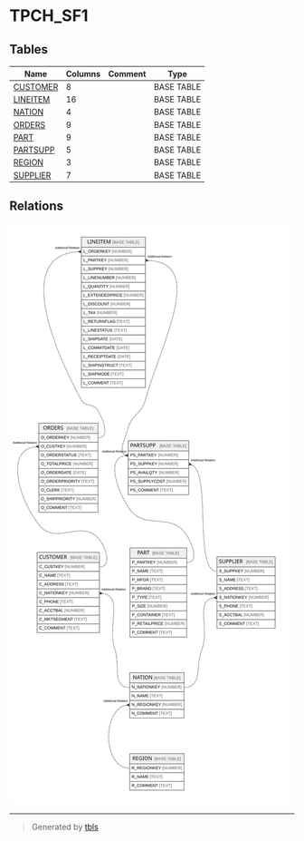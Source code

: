 # TPCH_SF1

## Tables

| Name | Columns | Comment | Type |
| ---- | ------- | ------- | ---- |
| [CUSTOMER](CUSTOMER.md) | 8 |  | BASE TABLE |
| [LINEITEM](LINEITEM.md) | 16 |  | BASE TABLE |
| [NATION](NATION.md) | 4 |  | BASE TABLE |
| [ORDERS](ORDERS.md) | 9 |  | BASE TABLE |
| [PART](PART.md) | 9 |  | BASE TABLE |
| [PARTSUPP](PARTSUPP.md) | 5 |  | BASE TABLE |
| [REGION](REGION.md) | 3 |  | BASE TABLE |
| [SUPPLIER](SUPPLIER.md) | 7 |  | BASE TABLE |

## Relations

![er](schema.svg)

---

> Generated by [tbls](https://github.com/k1LoW/tbls)
